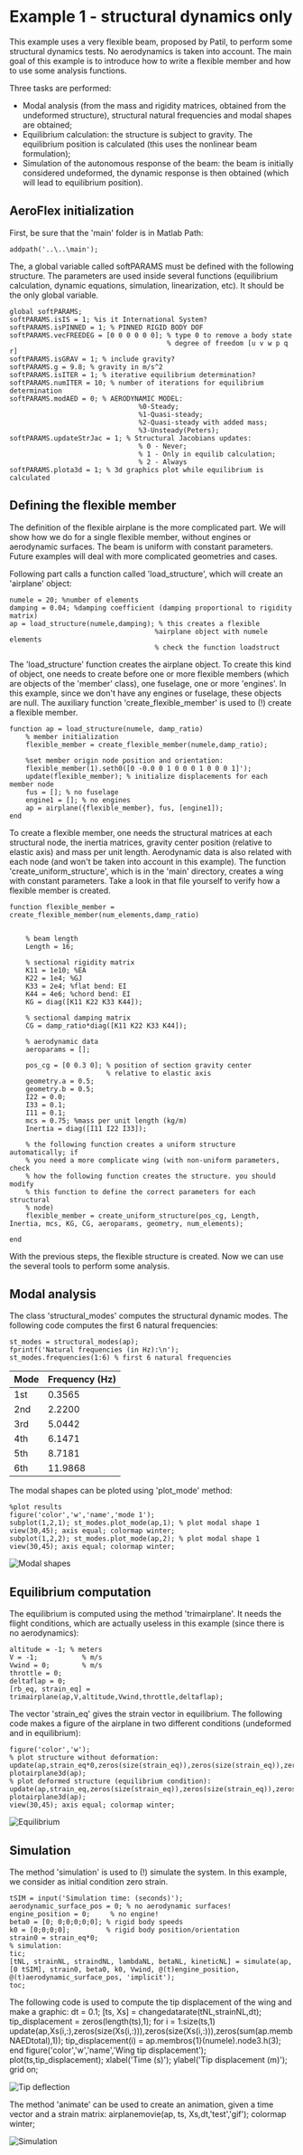 Example 1 - structural dynamics only
==========

This example uses a very flexible beam, proposed by Patil, to perform
some structural dynamics tests. No aerodynamics is taken into account.
The main goal of this example is to introduce how to write a flexible
member and how to use some analysis functions.

Three tasks are performed:
* Modal analysis (from the mass and rigidity matrices, obtained from
the undeformed structure), structural natural frequencies and 
modal shapes are obtained;
* Equilibrium calculation: the structure is subject to gravity. The
equilibrium position is calculated (this uses the nonlinear beam
formulation);
* Simulation of the autonomous response of the beam: the beam is
initially considered undeformed, the dynamic response is then
obtained (which will lead to equilibrium position).


AeroFlex initialization
----------

First, be sure that the 'main' folder is in Matlab Path:

    addpath('..\..\main');    


The, a global variable called softPARAMS must be defined with the
following structure. The parameters are used inside several functions
(equilibrium calculation, dynamic equations, simulation, linearization, etc).
It should be the only global variable.

    global softPARAMS;
    softPARAMS.isIS = 1; %is it International System?
    softPARAMS.isPINNED = 1; % PINNED RIGID BODY DOF
    softPARAMS.vecFREEDEG = [0 0 0 0 0 0]; % type 0 to remove a body state
                                           % degree of freedom [u v w p q r]
    softPARAMS.isGRAV = 1; % include gravity?
    softPARAMS.g = 9.8; % gravity in m/s^2    
    softPARAMS.isITER = 1; % iterative equilibrium determination?
    softPARAMS.numITER = 10; % number of iterations for equilibrium determination
    softPARAMS.modAED = 0; % AERODYNAMIC MODEL: 
                                    %0-Steady;
                                    %1-Quasi-steady;
                                    %2-Quasi-steady with added mass;
                                    %3-Unsteady(Peters);
    softPARAMS.updateStrJac = 1; % Structural Jacobians updates:
                                    % 0 - Never;
                                    % 1 - Only in equilib calculation;
                                    % 2 - Always
    softPARAMS.plota3d = 1; % 3d graphics plot while equilibrium is calculated
	

Defining the flexible member
----------

The definition of the flexible airplane is the more complicated part. We will
show how we do for a single flexible member, without engines or aerodynamic surfaces.
The beam is uniform with constant parameters.
Future examples will deal with more complicated geometries and cases.

Following part calls a function called 'load_structure', which will create an 'airplane'
object:

    numele = 20; %number of elements
    damping = 0.04; %damping coefficient (damping proportional to rigidity matrix)
    ap = load_structure(numele,damping); % this creates a flexible
                                        %airplane object with numele elements
                                        % check the function loadstruct


The 'load_structure' function creates the airplane object. To create this kind
of object, one needs to create before one or more flexible members (which are objects of the
'member' class), one fuselage, one or more 'engines'. In this example, since we don't
have any engines or fuselage, these objects are null. The auxiliary function
'create_flexible_member' is used to (!) create a flexible member.

	function ap = load_structure(numele, damp_ratio)
		% member initialization
		flexible_member = create_flexible_member(numele,damp_ratio);
		
		%set member origin node position and orientation:
		flexible_member(1).seth0([0 -0.0 0 1 0 0 0 1 0 0 0 1]'); 
		update(flexible_member); % initialize displacements for each member node
		fus = []; % no fuselage
		engine1 = []; % no engines
		ap = airplane({flexible_member}, fus, [engine1]);
	end

To create a flexible member, one needs the structural matrices at each structural node,
the inertia matrices, gravity center position (relative to elastic axis) and mass per
unit length. Aerodynamic data is also related with each node (and won't be taken into
account in this example). The function 'create_uniform_structure', which is in the 'main'
directory, creates a wing with constant parameters. Take a look in that file yourself
to verify how a flexible member is created.

	function flexible_member = create_flexible_member(num_elements,damp_ratio)
		

		% beam length
		Length = 16;
		
		% sectional rigidity matrix
		K11 = 1e10; %EA
		K22 = 1e4; %GJ
		K33 = 2e4; %flat bend: EI
		K44 = 4e6; %chord bend: EI
		KG = diag([K11 K22 K33 K44]);
		
		% sectional damping matrix
		CG = damp_ratio*diag([K11 K22 K33 K44]);
		
		% aerodynamic data
		aeroparams = [];
		
		pos_cg = [0 0.3 0]; % position of section gravity center
							% relative to elastic axis
		geometry.a = 0.5;
		geometry.b = 0.5;    
		I22 = 0.0;
		I33 = 0.1;
		I11 = 0.1;
		mcs = 0.75; %mass per unit length (kg/m)
		Inertia = diag([I11 I22 I33]);
		
		% the following function creates a uniform structure automatically; if
		% you need a more complicate wing (with non-uniform parameters, check
		% how the following function creates the structure. you should modify
		% this function to define the correct parameters for each structural
		% node)
		flexible_member = create_uniform_structure(pos_cg, Length, Inertia, mcs, KG, CG, aeroparams, geometry, num_elements);    
		
	end


With the previous steps, the flexible structure is created. Now we can use the
several tools to perform some analysis.
	
Modal analysis
----------

The class 'structural_modes' computes the structural dynamic modes. The following
code computes the first 6 natural frequencies:

    st_modes = structural_modes(ap);
    fprintf('Natural frequencies (in Hz):\n');
    st_modes.frequencies(1:6) % first 6 natural frequencies
    

 Mode | Frequency (Hz)
  --- |   ---
  1st |  0.3565
  2nd |  2.2200
  3rd |  5.0442
  4th |  6.1471
  5th |  8.7181
  6th | 11.9868

The modal shapes can be ploted using 'plot_mode' method:
    
    %plot results    
    figure('color','w','name','mode 1');
    subplot(1,2,1); st_modes.plot_mode(ap,1); % plot modal shape 1
    view(30,45); axis equal; colormap winter;
    subplot(1,2,2); st_modes.plot_mode(ap,2); % plot modal shape 1
    view(30,45); axis equal; colormap winter;
   
![Modal shapes](./modal_shapes.jpg) 

Equilibrium computation
----------

The equilibrium is computed using the method 'trimairplane'. It needs the flight conditions,
which are actually useless in this example (since there is no aerodynamics):

    altitude = -1; % meters
    V = -1;           % m/s
    Vwind = 0;        % m/s     
    throttle = 0;
    deltaflap = 0;
    [rb_eq, strain_eq] = trimairplane(ap,V,altitude,Vwind,throttle,deltaflap);

The vector 'strain_eq' gives the strain vector in equilibrium. The following code makes a figure
of the airplane in two different conditions (undeformed and in equilibrium):

    figure('color','w');
    % plot structure without deformation:
    update(ap,strain_eq*0,zeros(size(strain_eq)),zeros(size(strain_eq)),zeros(sum(ap.membNAEDtotal),1));
    plotairplane3d(ap); 
    % plot deformed structure (equilibrium condition):
    update(ap,strain_eq,zeros(size(strain_eq)),zeros(size(strain_eq)),zeros(sum(ap.membNAEDtotal),1));
    plotairplane3d(ap); 
    view(30,45); axis equal; colormap winter;

![Equilibrium](./equilibrium.jpg) 

Simulation
----------

The method 'simulation' is used to (!) simulate the system. In this example, we consider as
initial condition zero strain.

	tSIM = input('Simulation time: (seconds)');    
    aerodynamic_surface_pos = 0; % no aerodynamic surfaces!
    engine_position = 0;     % no engine!
    beta0 = [0; 0;0;0;0;0]; % rigid body speeds
    k0 = [0;0;0;0];         % rigid body position/orientation
    strain0 = strain_eq*0;
    % simulation:  
    tic;
    [tNL, strainNL, straindNL, lambdaNL, betaNL, kineticNL] = simulate(ap, [0 tSIM], strain0, beta0, k0, Vwind, @(t)engine_position, @(t)aerodynamic_surface_pos, 'implicit');
    toc;

The following code is used to compute the tip displacement of the wing and make a graphic:
    dt = 0.1;
    [ts, Xs] = changedatarate(tNL,strainNL,dt);
    tip_displacement = zeros(length(ts),1);
    for i = 1:size(ts,1)
        update(ap,Xs(i,:),zeros(size(Xs(i,:))),zeros(size(Xs(i,:))),zeros(sum(ap.membNAEDtotal),1));
        tip_displacement(i) = ap.membros{1}(numele).node3.h(3);
    end
    figure('color','w','name','Wing tip displacement');
    plot(ts,tip_displacement);
    xlabel('Time (s)'); ylabel('Tip displacement (m)');
    grid on;

	
![Tip deflection](./simu_tip.jpg) 

The method 'animate' can be used to create an animation, given a time vector and a strain matrix:
    airplanemovie(ap, ts, Xs,dt,'test','gif'); colormap winter;

![Simulation](./simu.gif) 
